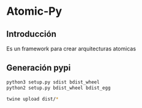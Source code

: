 # Atomic-Py

## Introducción

Es un framework para crear arquitecturas atomicas

## Generación pypi

```bash
python3 setup.py sdist bdist_wheel
python2 setup.py bdist_wheel bdist_egg

twine upload dist/*
```
